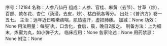 序号：12184
名称：人参八仙丹
组成：人参、官桂、麻黄（去节）、甘草（炒）、百部、款冬花、杏仁（汤浸，去皮，炒）、枯白矾各等分。
出处：《普济方》卷一五七。
主治：远年近日咳嗽痰喘，肌热盗汗，虚损肺痿。
加减：None
功效：None
用法用量：每服1丸，口含化，食后，晨，晚日2服之。
制备方法：上为细末，炼蜜为丸，如小弹子大。
临床应用：None
各家论述：None
用药禁忌：None
附注：None
